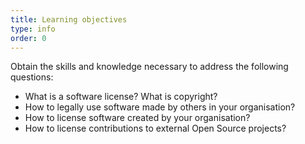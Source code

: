 ```yaml
---
title: Learning objectives
type: info
order: 0
---
```


Obtain the skills and knowledge necessary to address the following questions:

- What is a software license? What is copyright?
- How to legally use software made by others in your organisation?
- How to license software created by your organisation?
- How to license contributions to external Open Source projects?

